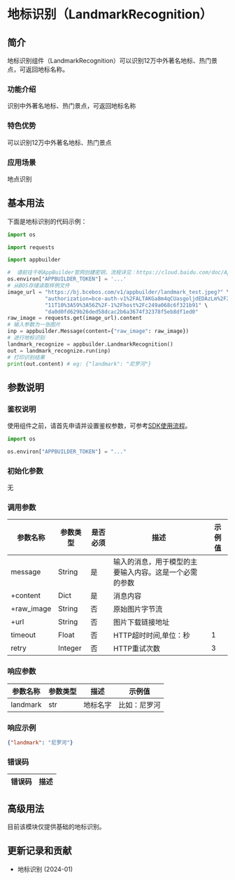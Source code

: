# 地标识别（LandmarkRecognition）

## 简介
地标识别组件（LandmarkRecognition）可以识别12万中外著名地标、热门景点，可返回地标名称。

### 功能介绍
识别中外著名地标、热门景点，可返回地标名称

### 特色优势
可以识别12万中外著名地标、热门景点

### 应用场景
地点识别


## 基本用法

下面是地标识别的代码示例：
```python
import os

import requests

import appbuilder

#  请前往千帆AppBuilder官网创建密钥，流程详见：https://cloud.baidu.com/doc/AppBuilder/s/Olq6grrt6#1%E3%80%81%E5%88%9B%E5%BB%BA%E5%AF%86%E9%92%A5
os.environ["APPBUILDER_TOKEN"] = '...'
# 从BOS存储读取样例文件
image_url = "https://bj.bcebos.com/v1/appbuilder/landmark_test.jpeg?" \
            "authorization=bce-auth-v1%2FALTAKGa8m4qCUasgoljdEDAzLm%2F2024-01-" \
            "11T10%3A59%3A56Z%2F-1%2Fhost%2Fc249a068c6f321b91" \
            "da0d0fd629b26ded58dcac2b6a3674f32378f5eb8df1ed0"
raw_image = requests.get(image_url).content
# 输入参数为一张图片
inp = appbuilder.Message(content={"raw_image": raw_image})
# 进行地标识别
landmark_recognize = appbuilder.LandmarkRecognition()
out = landmark_recognize.run(inp)
# 打印识别结果
print(out.content) # eg: {"landmark": "尼罗河"}
```


## 参数说明

### 鉴权说明
使用组件之前，请首先申请并设置鉴权参数，可参考[SDK使用流程](https://cloud.baidu.com/doc/AppBuilder/s/Olq6grrt6#1%E3%80%81%E5%88%9B%E5%BB%BA%E5%AF%86%E9%92%A5)。
```python
import os 

os.environ["APPBUILDER_TOKEN"] = "..."
```

### 初始化参数

无

### 调用参数 
| 参数名称       | 参数类型   | 是否必须 | 描述                          |示例值|
|------------|--------|------|-----------------------------|---|
| message    | String | 是    | 输入的消息，用于模型的主要输入内容。这是一个必需的参数 ||
| +content   | Dict   | 是    | 消息内容                        ||
| +raw_image | String | 否    | 原始图片字节流                     ||
| +url       | String   | 否    | 图片下载链接地址                    ||
|timeout| Float   | 否    | HTTP超时时间,单位：秒               |1||
|retry|Integer| 否    | HTTP重试次数                    |3||

### 响应参数
| 参数名称     | 参数类型 | 描述   | 示例值    |
|----------|------|------|--------|
| landmark | str  | 地标名字 | 比如：尼罗河 |
### 响应示例
```json
{"landmark": "尼罗河"}
```

### 错误码
|错误码|描述|
|------|---|

## 高级用法
目前该模块仅提供基础的地标识别。

## 更新记录和贡献
* 地标识别 (2024-01)
